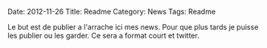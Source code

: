 Date: 2012-11-26
Title: Readme
Category: News
Tags: Readme

Le but est de publier a l'arrache ici mes news.
Pour que plus tards je puisse les publier ou les garder.
Ce sera a format court et twitter.
